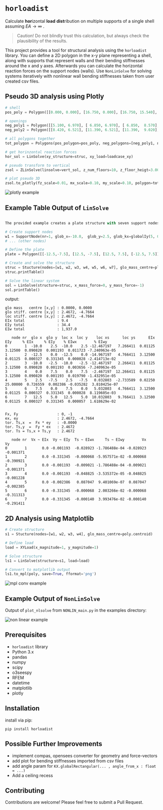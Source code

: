 # `horloadist`

Calculate **hor**izontal **load** **dist**ribution on multiple supports of a single shell assuming $EA \to \infty$ .

> Caution! Do not blindly trust this calculation, but always check the plausibility of the results.

This project provides a tool for structural analysis using the `horloadist` library. You can define a 2D polygon in the x-y plane representing a shell, along with supports that represent walls and their bending stiffnesses around the x and y axes. Afterwards you can calculate the horizontal reaction forces on the support nodes (walls). Use `NonLinSolve` for solving systems iteratively with nonlinear wall bending stiffnesses taken from user created csv files.

## Pseudo 3D analysis using Plotly
   
```python
# shell
pos_poly = Polygon([[0.000, 0.000], [16.750, 0.000], [16.750, 15.540], [0.000, 15.540]])

# openings
neg_poly1 = Polygon([[5.100, 6.970], [ 6.850, 6.970], [ 6.850,  8.570], [5.100, 8.570]])
neg_poly2 = Polygon([[8.420, 6.521], [11.390, 6.521], [11.390,  9.020], [8.420, 9.020]])

# all polygons together
tot_polygon = Polygons(pos_polygon=pos_poly, neg_polygons=[neg_poly1, neg_poly2])

# get horinzontal reaction forces
hor_sol = LinSolve(xy_structure=struc, xy_load=loadcase_xy)

# pseudo transform to vertical
zsol = ZLinSolve(linsolve=vert_sol, z_num_floors=10, z_floor_heigt=3.00)

# plot pseudo 3D
zsol.to_plotly(fz_scale=0.01, mx_scale=0.10, my_scale=0.10, polygon=tot_polygon)
```	
![plotly example](example_to_plotly.png "plotly")


## Example Table Output of `LinSolve`

```python

The provided example creates a plate structure with seven support nodes and solves it for a specific load case.

# Create support nodes
w1 = SupportNode(nr=1, glob_x=-10.0,  glob_y=2.5, glob_kx=globalIy(5, 0.3), glob_ky=globalIx(5, 0.3))
# ... (other nodes)

# Define the plate
plate = Polygon([[-12.5,-7.5], [12.5, -7.5], [12.5, 7.5], [-12.5, 7.5]])

# Create and solve the structure
struc = Stucture(nodes=[w1, w2, w3, w4, w5, w6, w7], glo_mass_centre=plate.centroid)
struc.printTable()

# Solve the linear system
sol = LinSolve(structure=struc, x_mass_force=0, y_mass_force=-1)
sol.printTable()
```

output:

```
glo mass   centre [x,y] : 0.0000, 0.0000
glo stiff. centre [x,y] : 2.4672, -4.7664
loc stiff. centre [x,y] : 2.4672, -4.7664
EIx total               : 9.4
EIy total               : 34.4
EIw total               : 1,937.0

   node nr  glo x  glo y  loc x  loc y    loc xs      loc ys      EIx       EIy     % EIx     % EIy    % EIwx        % EIwy
0        1  -10.0    2.5  -10.0    2.5 -12.467197   7.266411  0.01125   3.12500  0.090820  0.001193  0.011723 -7.240963e-05
1        2  -12.5    0.0  -12.5    0.0 -14.967197   4.766411  3.12500   0.01125  0.000327  0.331345  0.000028 -2.414713e-02
2        3  -10.0   -2.5  -10.0   -2.5 -12.467197   2.266411  0.01125   3.12500  0.090820  0.001193  0.003656 -7.240963e-05
3        4    0.0    7.5    0.0    7.5  -2.467197  12.266411  0.01125   3.12500  0.090820  0.001193  0.019790 -1.432951e-05
4        5    2.5   -7.5    2.5   -7.5   0.032803  -2.733589  0.02250  25.00000  0.726559  0.002386 -0.035282  3.810425e-07
5        6    7.5    0.0    7.5    0.0   5.032803   4.766411  3.12500   0.01125  0.000327  0.331345  0.000028  8.119605e-03
6        7   12.5    5.0   12.5    5.0  10.032803   9.766411  3.12500   0.01125  0.000327  0.331345  0.000057  1.618629e-02


Fx, Fy                  : 0, -1
ex, ey                  : 2.4672, -4.7664
tor. Ts,x  =  Fx * ey   : -0.0000
tor. Ts,y  =  Fy * ex   : 2.4672
tor. Ts = Ts,x + Ts,y   : 2.4672

   node nr  Vx ~ EIx  Vy ~ EIy  Ts ~ EIwx     Ts ~ EIwy        Vx        Vy
0        1       0.0 -0.001193  -0.028923 -1.786488e-04 -0.028923 -0.001371
1        2       0.0 -0.331345  -0.000068 -5.957571e-02 -0.000068 -0.390921
2        3       0.0 -0.001193  -0.009021 -1.786488e-04 -0.009021 -0.001371
3        4       0.0 -0.001193  -0.048825 -3.535372e-05 -0.048825 -0.001228
4        5       0.0 -0.002386   0.087047  9.401069e-07  0.087047 -0.002385
5        6       0.0 -0.331345  -0.000068  2.003266e-02 -0.000068 -0.311313
6        7       0.0 -0.331345  -0.000140  3.993476e-02 -0.000140 -0.291411
```





## 2D Analysis using Matplotlib
```python
# Create structure
s1 = Stucture(nodes=[w1, w2, w3, w4], glo_mass_centre=poly.centroid)

# Define load
load = XYLoad(x_magnitude=1, y_magnitude=1)

# Solve structure
ls1 = LinSolve(structure=s1, load=load)

# Convert to matplotlib output
ls1.to_mpl(poly, save=True, fformat='png')
```
![mpl conv example](example_to_mpl.png "mpl convert example")



## Example Output of `NonLinSolve`

Output of `plot_nlsolve` from `NONLIN_main.py` in the examples directory:

![non linear example](example_nlsolve_rev.png "non linear convergation process")



## Prerequisites

- `horloadist` library
- Python 3.x
- pandas
- numpy
- scipy
- o3seespy
- RFEM
- datetime
- matplotlib
- plotly


## Installation

install via pip:
```
pip install horloadist
```


## Possible Further Improvements

- implement compas, opensees converter for geometry and force-vectors
- add plot for bending stiffnesses imported from csv files
- add angle param for `KX.globalRectangular(... , angle_from_x : float = ...)`
- Add a ceiling recess

## Contributing

Contributions are welcome! Please feel free to submit a Pull Request. 